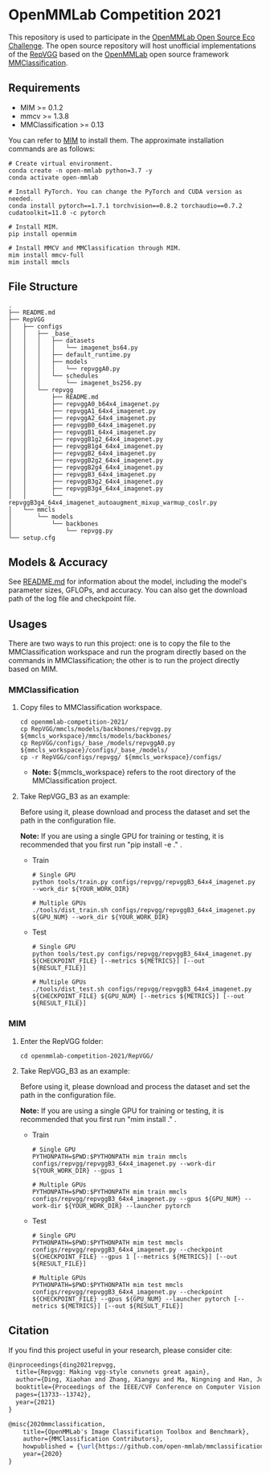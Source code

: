 # OpenMMLab Competition 2021

This repository is used to participate in the [OpenMMLab Open Source Eco Challenge](https://openmmlab.com/competitions/algorithm-2021). The open source repository will host unofficial implementations of the [RepVGG](https://arxiv.org/abs/2101.03697) based on the [OpenMMLab](https://openmmlab.com/) open source framework [MMClassification](https://github.com/zhangrui-wolf/mmclassification).

## Requirements

- MIM >= 0.1.2
- mmcv >= 1.3.8
- MMClassification >= 0.13

You can refer to [MIM](https://github.com/open-mmlab/mim) to install them. The approximate installation commands are as follows:

```shell
# Create virtual environment.
conda create -n open-mmlab python=3.7 -y
conda activate open-mmlab

# Install PyTorch. You can change the PyTorch and CUDA version as needed.
conda install pytorch==1.7.1 torchvision==0.8.2 torchaudio==0.7.2 cudatoolkit=11.0 -c pytorch

# Install MIM.
pip install openmim

# Install MMCV and MMClassification through MIM.
mim install mmcv-full
mim install mmcls
```

## File Structure

```shell
.
├── README.md
├── RepVGG
│   ├── configs
│   │   ├── _base_
│   │   │   ├── datasets
│   │   │   │   └── imagenet_bs64.py
│   │   │   ├── default_runtime.py
│   │   │   ├── models
│   │   │   │   └── repvggA0.py
│   │   │   └── schedules
│   │   │       └── imagenet_bs256.py
│   │   └── repvgg
│   │       ├── README.md
│   │       ├── repvggA0_b64x4_imagenet.py
│   │       ├── repvggA1_64x4_imagenet.py
│   │       ├── repvggA2_64x4_imagenet.py
│   │       ├── repvggB0_64x4_imagenet.py
│   │       ├── repvggB1_64x4_imagenet.py
│   │       ├── repvggB1g2_64x4_imagenet.py
│   │       ├── repvggB1g4_64x4_imagenet.py
│   │       ├── repvggB2_64x4_imagenet.py
│   │       ├── repvggB2g2_64x4_imagenet.py
│   │       ├── repvggB2g4_64x4_imagenet.py
│   │       ├── repvggB3_64x4_imagenet.py
│   │       ├── repvggB3g2_64x4_imagenet.py
│   │       ├── repvggB3g4_64x4_imagenet.py
│   │       └── repvggB3g4_64x4_imagenet_autoaugment_mixup_warmup_coslr.py
│   └── mmcls
│       └── models
│           └── backbones
│               └── repvgg.py
└── setup.cfg
```

## Models & Accuracy

See [README.md](./RepVGG/configs/repvgg/README.md) for information about the model, including the model's parameter sizes, GFLOPs, and accuracy. You can also get the download path of the log file and checkpoint file.

## Usages

There are two ways to run this project: one is to copy the file to the MMClassification workspace and run the program directly based on the commands in MMClassification; the other is to run the project directly based on MIM.

### MMClassification

1. Copy files to MMClassification workspace.

   ```shell
   cd openmmlab-competition-2021/
   cp RepVGG/mmcls/models/backbones/repvgg.py ${mmcls_workspace}/mmcls/models/backbones/
   cp RepVGG/configs/_base_/models/repvggA0.py ${mmcls_workspace}/configs/_base_/models/
   cp -r RepVGG/configs/repvgg/ ${mmcls_workspace}/configs/
   ```

   - **Note:**  ${mmcls_workspace} refers to the root directory of the MMClassification project.

2. Take RepVGG_B3 as an example:

   Before using it, please download and process the dataset and set the path in the configuration file.

   **Note:** If you are using a single GPU for training or testing, it is recommended that you first run "pip install -e ." .

   - Train

     ```shell
     # Single GPU
     python tools/train.py configs/repvgg/repvggB3_64x4_imagenet.py --work_dir ${YOUR_WORK_DIR}

     # Multiple GPUs
     ./tools/dist_train.sh configs/repvgg/repvggB3_64x4_imagenet.py ${GPU_NUM} --work_dir ${YOUR_WORK_DIR}
     ```

   - Test

     ```shell
     # Single GPU
     python tools/test.py configs/repvgg/repvggB3_64x4_imagenet.py ${CHECKPOINT_FILE} [--metrics ${METRICS}] [--out ${RESULT_FILE}]

     # Multiple GPUs
     ./tools/dist_test.sh configs/repvgg/repvggB3_64x4_imagenet.py ${CHECKPOINT_FILE} ${GPU_NUM} [--metrics ${METRICS}] [--out ${RESULT_FILE}]
     ```

### MIM

1. Enter the RepVGG folder:

   ```shell
   cd openmmlab-competition-2021/RepVGG/
   ```

2. Take RepVGG_B3 as an example:

   Before using it, please download and process the dataset and set the path in the configuration file.

   **Note:** If you are using a single GPU for training or testing, it is recommended that you first run "mim install ." .

   - Train

     ```shell
     # Single GPU
     PYTHONPATH=$PWD:$PYTHONPATH mim train mmcls configs/repvgg/repvggB3_64x4_imagenet.py --work-dir ${YOUR_WORK_DIR} --gpus 1

     # Multiple GPUs
     PYTHONPATH=$PWD:$PYTHONPATH mim train mmcls configs/repvgg/repvggB3_64x4_imagenet.py --gpus ${GPU_NUM} --work-dir ${YOUR_WORK_DIR} --launcher pytorch
     ```

   - Test

     ```shell
     # Single GPU
     PYTHONPATH=$PWD:$PYTHONPATH mim test mmcls configs/repvgg/repvggB3_64x4_imagenet.py --checkpoint ${CHECKPOINT_FILE} --gpus 1 [--metrics ${METRICS}] [--out ${RESULT_FILE}]

     # Multiple GPUs
     PYTHONPATH=$PWD:$PYTHONPATH mim test mmcls configs/repvgg/repvggB3_64x4_imagenet.py --checkpoint ${CHECKPOINT_FILE} --gpus ${GPU_NUM} --launcher pytorch [--metrics ${METRICS}] [--out ${RESULT_FILE}]
     ```

## Citation

If you find this project useful in your research, please consider cite:

```latex
@inproceedings{ding2021repvgg,
  title={Repvgg: Making vgg-style convnets great again},
  author={Ding, Xiaohan and Zhang, Xiangyu and Ma, Ningning and Han, Jungong and Ding, Guiguang and Sun, Jian},
  booktitle={Proceedings of the IEEE/CVF Conference on Computer Vision and Pattern Recognition},
  pages={13733--13742},
  year={2021}
}

@misc{2020mmclassification,
    title={OpenMMLab's Image Classification Toolbox and Benchmark},
    author={MMClassification Contributors},
    howpublished = {\url{https://github.com/open-mmlab/mmclassification}},
    year={2020}
}
```

